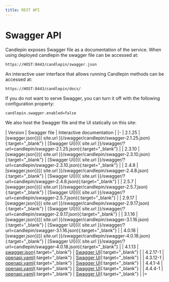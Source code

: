 ```yaml
---
title: REST API
---
```

# Swagger API
Candlepin exposes Swagger file as a documentation of the service. When using deployed candlepin the swagger file can be accessed at:

```
https://HOST:8443/candlepin/swagger.json

```
An interactive user interface that allows running Candlepin methods can be accessed at:

```
https://HOST:8443/candlepin/docs/
```

If you do not want to serve Swagger, you can turn it off with the following configuration property:

```
candlepin.swagger.enabled=false
```

We also host the Swagger file and the UI statically on this site: 

| Version | Swagger file | Interactive documentation |
|-
| 2.1.25 |  [swagger.json]({{ site.url }}/swagger/candlepin/swagger-2.1.25.json){:target="_blank"}  | [Swagger UI]({{ site.url }}/swagger/?url=candlepin/swagger-2.1.25.json){:target="_blank"} |
| 2.3.10 |  [swagger.json]({{ site.url }}/swagger/candlepin/swagger-2.3.10.json){:target="_blank"}  | [Swagger UI]({{ site.url }}/swagger/?url=candlepin/swagger-2.3.10.json){:target="_blank"} |
| 2.4.8 |  [swagger.json]({{ site.url }}/swagger/candlepin/swagger-2.4.8.json){:target="_blank"}  | [Swagger UI]({{ site.url }}/swagger/?url=candlepin/swagger-2.4.8.json){:target="_blank"} |
| 2.5.7 |  [swagger.json]({{ site.url }}/swagger/candlepin/swagger-2.5.7.json){:target="_blank"}  | [Swagger UI]({{ site.url }}/swagger/?url=candlepin/swagger-2.5.7.json){:target="_blank"} |
| 2.9.17 |  [swagger.json]({{ site.url }}/swagger/candlepin/swagger-2.9.17.json){:target="_blank"}  | [Swagger UI]({{ site.url }}/swagger/?url=candlepin/swagger-2.9.17.json){:target="_blank"} |
| 3.1.16 |  [swagger.json]({{ site.url }}/swagger/candlepin/swagger-3.1.16.json){:target="_blank"}  | [Swagger UI]({{ site.url }}/swagger/?url=candlepin/swagger-3.1.16.json){:target="_blank"} |
| 4.0.18 |  [swagger.json]({{ site.url }}/swagger/candlepin/swagger-4.0.18.json){:target="_blank"}  | [Swagger UI]({{ site.url }}/swagger/?url=candlepin/swagger-4.0.18.json){:target="_blank"} |
| 4.1.13 | [swagger.json](https://raw.githubusercontent.com/candlepin/candlepin/candlepin-4.1-HOTFIX/api/candlepin-api-spec.yaml){:target="_blank"} | [Swagger UI](https://petstore.swagger.io/?url=https://raw.githubusercontent.com/candlepin/candlepin/candlepin-4.1-HOTFIX/api/candlepin-api-spec.yaml){:target="_blank"} |
| 4.2.17-1 | [openapi.yaml](https://raw.githubusercontent.com/candlepin/candlepin/candlepin-4.2-HOTFIX/api/candlepin-api-spec.yaml){:target="_blank"} | [Swagger UI](https://petstore.swagger.io/?url=https://raw.githubusercontent.com/candlepin/candlepin/candlepin-4.2-HOTFIX/api/candlepin-api-spec.yaml){:target="_blank"} |
| 4.3.12-1 | [openapi.yaml](https://raw.githubusercontent.com/candlepin/candlepin/candlepin-4.3-HOTFIX/api/candlepin-api-spec.yaml){:target="_blank"} | [Swagger UI](https://petstore.swagger.io/?url=https://raw.githubusercontent.com/candlepin/candlepin/candlepin-4.3-HOTFIX/api/candlepin-api-spec.yaml){:target="_blank"} |
| 4.4.1-4 | [openapi.yaml](https://raw.githubusercontent.com/candlepin/candlepin/candlepin-4.4.1-HOTFIX/api/candlepin-api-spec.yaml){:target="_blank"} | [Swagger UI](https://petstore.swagger.io/?url=https://raw.githubusercontent.com/candlepin/candlepin/candlepin-4.4.1-HOTFIX/api/candlepin-api-spec.yaml){:target="_blank"} |
| 4.4.4-1 | [openapi.yaml](https://raw.githubusercontent.com/candlepin/candlepin/main/api/candlepin-api-spec.yaml){:target="_blank"} | [Swagger UI](https://petstore.swagger.io/?url=https://raw.githubusercontent.com/candlepin/candlepin/main/api/candlepin-api-spec.yaml){:target="_blank"} |
|=
